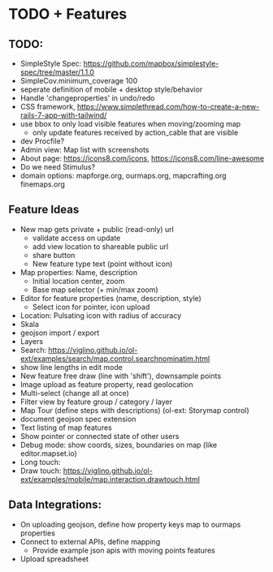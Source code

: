 # TODO + Features

## TODO:

* SimpleStyle Spec: https://github.com/mapbox/simplestyle-spec/tree/master/1.1.0
* SimpleCov.minimum_coverage 100
* seperate definition of mobile + desktop style/behavior
* Handle 'changeproperties' in undo/redo
* CSS framework, https://www.simplethread.com/how-to-create-a-new-rails-7-app-with-tailwind/
* use bbox to only load visible features when moving/zooming map
  * only update features received by action_cable that are visible
* dev Procfile?
* Admin view: Map list with screenshots
* About page: https://icons8.com/icons, https://icons8.com/line-awesome
* Do we need Stimulus?
* domain options: mapforge.org, ourmaps.org, mapcrafting.org finemaps.org


## Feature Ideas

* New map gets private + public (read-only) url
  * validate access on update
  * add view location to shareable public url
  * share button
  * New feature type text (point without icon)
* Map properties: Name, description
  * Initial location center, zoom
  * Base map selector (+ min/max zoom)
* Editor for feature properties (name, description, style)
  * Select icon for pointer, icon upload
* Location: Pulsating icon with radius of accuracy
* Skala
* geojson import / export
* Layers
* Search: https://viglino.github.io/ol-ext/examples/search/map.control.searchnominatim.html
* show line lengths in edit mode
* New feature free draw (line with 'shift'), downsample points
* Image upload as feature property, read geolocation
* Multi-select (change all at once)
* Filter view by feature group / category / layer
* Map Tour (define steps with descriptions) (ol-ext: Storymap control)
* document geojson spec extension
* Text listing of map features
* Show pointer or connected state of other users
* Debug mode: show coords, sizes, boundaries on map (like editor.mapset.io)
* Long touch:
* Draw touch: https://viglino.github.io/ol-ext/examples/mobile/map.interaction.drawtouch.html


## Data Integrations:

* On uploading geojson, define how property keys map to ourmaps properties
* Connect to external APIs, define mapping
  * Provide example json apis with moving points features
* Upload spreadsheet
